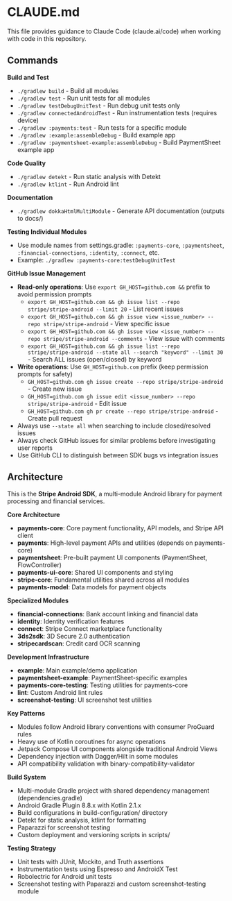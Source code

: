 # CLAUDE.md

This file provides guidance to Claude Code (claude.ai/code) when working with code in this repository.

## Commands

**Build and Test**
- `./gradlew build` - Build all modules
- `./gradlew test` - Run unit tests for all modules
- `./gradlew testDebugUnitTest` - Run debug unit tests only
- `./gradlew connectedAndroidTest` - Run instrumentation tests (requires device)
- `./gradlew :payments:test` - Run tests for a specific module
- `./gradlew :example:assembleDebug` - Build example app
- `./gradlew :paymentsheet-example:assembleDebug` - Build PaymentSheet example app

**Code Quality**
- `./gradlew detekt` - Run static analysis with Detekt
- `./gradlew ktlint` - Run Android lint

**Documentation**
- `./gradlew dokkaHtmlMultiModule` - Generate API documentation (outputs to docs/)

**Testing Individual Modules**
- Use module names from settings.gradle: `:payments-core`, `:paymentsheet`, `:financial-connections`, `:identity`, `:connect`, etc.
- Example: `./gradlew :payments-core:testDebugUnitTest`

**GitHub Issue Management**
- **Read-only operations**: Use `export GH_HOST=github.com &&` prefix to avoid permission prompts
  - `export GH_HOST=github.com && gh issue list --repo stripe/stripe-android --limit 20` - List recent issues
  - `export GH_HOST=github.com && gh issue view <issue_number> --repo stripe/stripe-android` - View specific issue
  - `export GH_HOST=github.com && gh issue view <issue_number> --repo stripe/stripe-android --comments` - View issue with comments
  - `export GH_HOST=github.com && gh issue list --repo stripe/stripe-android --state all --search "keyword" --limit 30` - Search ALL issues (open/closed) by keyword
- **Write operations**: Use `GH_HOST=github.com` prefix (keep permission prompts for safety)
  - `GH_HOST=github.com gh issue create --repo stripe/stripe-android` - Create new issue
  - `GH_HOST=github.com gh issue edit <issue_number> --repo stripe/stripe-android` - Edit issue
  - `GH_HOST=github.com gh pr create --repo stripe/stripe-android` - Create pull request
- Always use `--state all` when searching to include closed/resolved issues
- Always check GitHub issues for similar problems before investigating user reports
- Use GitHub CLI to distinguish between SDK bugs vs integration issues

## Architecture

This is the **Stripe Android SDK**, a multi-module Android library for payment processing and financial services.

**Core Architecture**
- **payments-core**: Core payment functionality, API models, and Stripe API client
- **payments**: High-level payment APIs and utilities (depends on payments-core)
- **paymentsheet**: Pre-built payment UI components (PaymentSheet, FlowController)
- **payments-ui-core**: Shared UI components and styling
- **stripe-core**: Fundamental utilities shared across all modules
- **payments-model**: Data models for payment objects

**Specialized Modules**
- **financial-connections**: Bank account linking and financial data
- **identity**: Identity verification features
- **connect**: Stripe Connect marketplace functionality
- **3ds2sdk**: 3D Secure 2.0 authentication
- **stripecardscan**: Credit card OCR scanning

**Development Infrastructure**
- **example**: Main example/demo application
- **paymentsheet-example**: PaymentSheet-specific examples
- **payments-core-testing**: Testing utilities for payments-core
- **lint**: Custom Android lint rules
- **screenshot-testing**: UI screenshot test utilities

**Key Patterns**
- Modules follow Android library conventions with consumer ProGuard rules
- Heavy use of Kotlin coroutines for async operations
- Jetpack Compose UI components alongside traditional Android Views
- Dependency injection with Dagger/Hilt in some modules
- API compatibility validation with binary-compatibility-validator

**Build System**
- Multi-module Gradle project with shared dependency management (dependencies.gradle)
- Android Gradle Plugin 8.8.x with Kotlin 2.1.x
- Build configurations in build-configuration/ directory
- Detekt for static analysis, ktlint for formatting
- Paparazzi for screenshot testing
- Custom deployment and versioning scripts in scripts/

**Testing Strategy**
- Unit tests with JUnit, Mockito, and Truth assertions
- Instrumentation tests using Espresso and AndroidX Test
- Robolectric for Android unit tests
- Screenshot testing with Paparazzi and custom screenshot-testing module